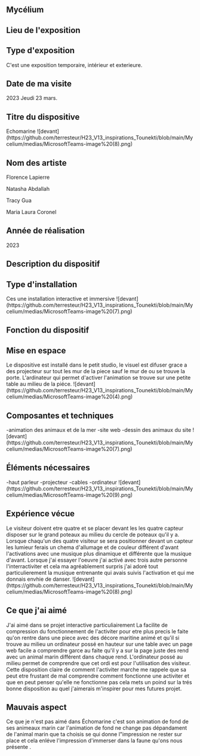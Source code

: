 <h2>Mycélium</h2>

<h2>Lieu de l'exposition</h2>

<h2>Type d'exposition</h2>
C'est une exposition temporaire, intérieur et exterieure.

<h2>Date de ma visite</h2>
2023 Jeudi 23 mars.

<h2>Titre du dispositive</h2>
Echomarine
![devant](https://github.com/terresteur/H23_V13_inspirations_Tounekti/blob/main/Mycelium/medias/MicrosoftTeams-image%20(8).png)
<h2>Nom des artiste</h2>
Florence Lapierre

Natasha Abdallah

Tracy Gua

Maria Laura Coronel

<h2>Année de réalisation</h2>
2023

<h2>Description du dispositif</h2>


<h2>Type d'installation </h2>
Ces une installation interactive et immersive
![devant](https://github.com/terresteur/H23_V13_inspirations_Tounekti/blob/main/Mycelium/medias/MicrosoftTeams-image%20(7).png)
<h2>Fonction du dispositif </h2>

<h2>Mise en espace</h2>
Le dispositive est installé dans le petit studio, le visuel est difuser grace a des projecteur sur tout les mur de la piece sauf le mur de ou se trouve la porte. L'ardinateur qui permet d'activer l'animation se trouve sur une petite table au milieu de la piéce.
![devant](https://github.com/terresteur/H23_V13_inspirations_Tounekti/blob/main/Mycelium/medias/MicrosoftTeams-image%20(4).png)
<h2>Composantes et techniques</h2>
-animation des animaux et de la mer
-site web
-dessin des animaux du site
![devant](https://github.com/terresteur/H23_V13_inspirations_Tounekti/blob/main/Mycelium/medias/MicrosoftTeams-image%20(7).png)
<h2>Éléments nécessaires</h2>
-haut parleur
-projecteur
-cables
-ordinateur 
![devant](https://github.com/terresteur/H23_V13_inspirations_Tounekti/blob/main/Mycelium/medias/MicrosoftTeams-image%20(9).png)
<h2>Expérience vécue</h2>
Le visiteur doivent etre quatre et se placer devant les les quatre capteur disposer sur le grand poteaux au milieu du cercle de poteaux qu'il y a. Lorsque chaqu'un des quatre visiteur se sera positionner devant un capteur les lumieur ferais un chema d'allumage et de couleur différent d'avant l'activations avec une musique plus dinamique et différente que la musique d'avant. Lorsque j'ai essayer l'oeuvre j'ai activé avec trois autre personne l'interractiviter et cela ma agréablement surpris j'ai adoré tout particulierement la musique entrenante qui avais suivis l'activation et qui me donnais envhie de danser.
![devant](https://github.com/terresteur/H23_V13_inspirations_Tounekti/blob/main/Mycelium/medias/MicrosoftTeams-image%20(8).png)
<h2>Ce que j'ai aimé</h2>
J'ai aimé dans se projet interactive particuliairement La facilite de compression du fonctionnement de l'activiter pour etre plus precis le faite qu'on rentre dans une piece avec des décore maritine animé et qu'il si trouve au milieu un ordinateur possé en hauteur sur une table avec un page web facile a comprendre garce au faite qu'il y a sur la page juste des rend avec un animal marin différent dans chaque rend. L'ordinateur possé au milieu permet de comprendre que cet ordi est pour l'utilisation des visiteur. Cette disposition claire de comment l'activiter marche me rappele que sa peut etre frustant de mal comprendre comment fonctionne une activiter et que en peut penser qu'elle ne fonctionne pas cela mets un poind sur la trés bonne disposition au quel j'aimerais m'inspirer pour mes futures projet.

<h2>Mauvais aspect</h2>
Ce que je n'est pas aimé dans Échomarine c'est son animation de fond de ses animeaux marin car l'animation de fond ne change pas dépandament de l'animal marin que ta choisis se qui donne l"impression ne rester sur place et cela enléve l'impression d'immerser dans la faune qu'ons nous présente .



